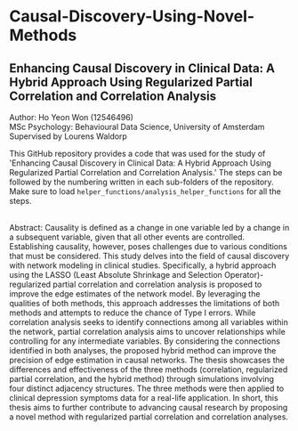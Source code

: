 # Causal-Discovery-Using-Novel-Methods
## Enhancing Causal Discovery in Clinical Data: A Hybrid Approach Using Regularized Partial Correlation and Correlation Analysis
Author: Ho Yeon Won (12546496) <br />
MSc Psychology: Behavioural Data Science, University of Amsterdam <br />
Supervised by Lourens Waldorp <br />

This GitHub repository provides a code that was used for the study of 'Enhancing Causal Discovery in Clinical Data: A Hybrid Approach Using Regularized Partial Correlation and Correlation Analysis.' The steps can be followed by the numbering written in each sub-folders of the repository. Make sure to load `helper_functions/analysis_helper_functions` for all the steps. <br />

<br />
Abstract:
Causality is defined as a change in one variable led by a change in a subsequent variable, given that all other events are controlled. Establishing causality, however, poses challenges due to various conditions that must be considered. This study delves into the field of causal discovery with network modeling in clinical studies. Specifically, a hybrid approach using the LASSO (Least Absolute Shrinkage and Selection Operator)-regularized partial correlation and correlation analysis is proposed to improve the edge estimates of the network model. By leveraging the qualities of both methods, this approach addresses the limitations of both methods and attempts to reduce the chance of Type I errors. While correlation analysis seeks to identify connections among all variables within the network, partial correlation analysis aims to uncover relationships while controlling for any intermediate variables. By considering the connections identified in both analyses, the proposed hybrid method can improve the precision of edge estimation in causal networks. The thesis showcases the differences and effectiveness of the three methods (correlation, regularized partial correlation, and the hybrid method) through simulations involving four distinct adjacency structures. The three methods were then applied to clinical depression symptoms data for a real-life application. In short, this thesis aims to further contribute to advancing causal research by proposing a novel method with regularized partial correlation and correlation analyses.
